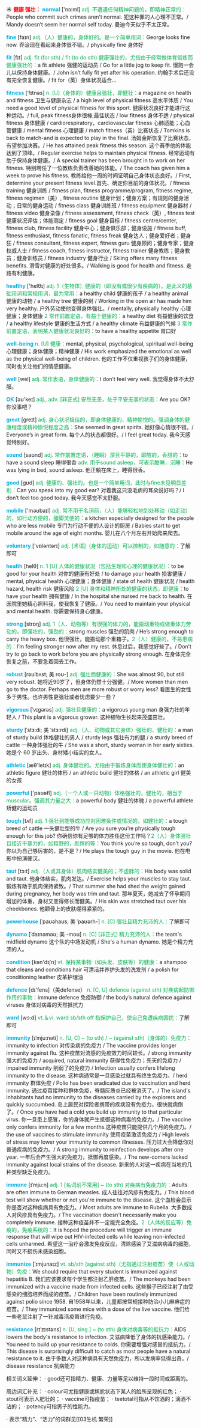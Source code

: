 ☀ <font color="red">**健康 强壮：**</font>
<font color="sky blue">**normal**</font> ['nɔ:ml] 
<font color="#00b050">adj. 不遭遇任何精神问题的，即精神正常的：</font>People who commit such crimes aren’t normal. 犯这种罪的人心理不正常。/ Mandy doesn’t seem her normal self today. 曼迪今天似乎不太正常。

<font color="sky blue">**fine**</font> [faɪn] 
<font color="#00b050">adj.（人）健康的，身体好的。是一个简单用词：</font>George looks fine now. 乔治现在看起来身体很不错。/ physically fine 身体好 

<font color="sky blue">**fit**</font> [fɪt] 
<font color="#00b050">adj. fit (for sth) / fit (to do sth) 健康强壮的，尤指由于经常做体育锻炼而健康强壮的：</font>a fit athlete 强健的运动员 / Go for a little jog to keep fit. 慢跑一会儿以保持身体健康。/ John isn’t fully fit yet after his operation. 约翰手术后还没有完全恢复健康。/ fit for（英）身体状况适合…
           
<font color="sky blue">**fitness**</font> [ˈfɪtnəs]
<font color="#00b050">n. [U]（身体的）健康且强壮，即健壮：</font>a magazine on health and fitness 卫生与健康杂志 / a high level of physical fitness 高水平体质 / You need a good level of physical fitness for this sport. 健康状况良好才能进行这种运动。/ full, peak fitness身体很棒;最佳状态 / low fitness 身体不适 / physical fitness 身体健康 / cardiorespiratory，cardiovascular fitness 心肺适能；心血管健康 / mental fitness 心理健康 / match fitness（英）比赛状态 / Tomkins is back to match-and is expected to play in the final. 汤姆金斯恢复了比赛状态，有望参加决赛。/ He has attained peak fitness this season. 这个赛季他的体能达到了顶峰。/ Regular exercise helps to maintain physical fitness. 经常运动有助于保持身体健康。/ A special trainer has been brought in to work on her fitness. 特别聘任了一位教练负责改善她的体能。/ The coach has given him a week to prove his fitness. 教练给他一周的时间证明自己身体状态良好。/ First, determine your present fitness level.首先、确定你目前的身体状况。/ fitness training 健身训练 / fitness plan, fitness programme/program, fitness regime, fitness regimen（美）, fitness routine 健身计划；健身方案；有规则的健身活动；日常的健身运动 / fitness class 健身训练班 / fitness equipment 健身器材 / fitness video 健身录像 / fitness assessment, fitness check（英）, fitness test 健康状况评估；体能测定 / fitness goal 健身目标 / fitness centre/center, fitness club, fitness facility 健身中心；健身俱乐部；健身设施 / fitness buff, fitness enthusiast, fitness fanatic, fitness freak 健身达人；健身爱好者；健身狂 / fitness consultant, fitness expert, fitness guru 健身顾问；健身专家；健身权威人士 / fitness coach, fitness instructor, fitness trainer 健身教练；健身教员；健身训练员 / fitness industry 健身行业 / Skiing offers many fitness benefits. 滑雪对健康的好处很多。/ Walking is good for health and fitness. 走路有利健康。

<font color="sky blue">**healthy**</font> ['helθɪ] 
<font color="#00b050">adj. 1（生物体）健康的（即没有或很少有疾病的）。是此义的基础用词和常规用词，最为常用：</font>a healthy child 健康的孩子 / a healthy animal 健康的动物 / a healthy tree 健康的树 / Working in the open air has made him very healthy. 户外劳动使他变得身体强壮。/ mentally, physically healthy 心理健康；身体健康 <font color="#00b050">2 常作前置定语，有益于健康的：</font>a healthy diet 有益健康的饮食 / a healthy lifestyle 健康的生活方式 / a healthy climate 有益健康的气候 <font color="#00b050">3 常作前置定语，表明某人健康状况良好的：</font>to have a healthy appetite 胃口好
           
<font color="sky blue">**well-being** </font>
<font color="#00b050">n. [U] 健康：</font>mental, physical, psychological, spiritual well-being 心理健康；身体健康；精神健康 / His work emphasized the emotional as well as the physical well-being of children. 他的工作不仅重视孩子们的身体健康，同时也关注他们的情感健康。

<font color="sky blue">**well**</font> [wel] 
<font color="#00b050">adj. 常作表语，身体健康的：</font>I don’t feel very well. 我觉得身体不太舒服。

<font color="sky blue">**OK**</font> [əʊ'keɪ] 
<font color="#00b050">adj., adv. [非正式] 安然无恙，处于平安无事的状态：</font>Are you OK? 你没事吧？

<font color="sky blue">**great**</font> [ɡreɪt] 
<font color="#00b050">adj. 身心状况极佳的，即身体健康的、精神愉悦的。强调身体的健康程度或精神愉悦程度之高：</font>She seemed in great spirits. 她好像心情很不错。/ Everyone’s in great form. 每个人的状态都很好。/ I feel great today. 我今天感觉特别好。

<font color="sky blue">**sound**</font> [saʊnd] 
<font color="#00b050">adj. 常作前置定语，（睡眠）深且平静的，即酣的，香甜的：</font>to have a sound sleep 睡得很香 <font color="#00b050">adv. 用于sound asleep，可表示酣睡，沉睡：</font>He was lying in bed, sound asleep. 他正躺在床上，睡得很香。

<font color="sky blue">**good**</font> [ɡʊd] 
<font color="#00b050">adj. 健康的、强壮的。也是一个简单用词，此时与fine未见明显差别：</font>Can you speak into my good ear? 对着我这只没毛病的耳朵说好吗？/ I don’t feel too good today. 我今天感觉不太舒服。

<font color="sky blue">**mobile**</font> ['məʊbaɪl] 
<font color="#00b050">adj. 常不用于名词前，（人）能够轻松地到处移动（如走动）的，如行动方便的，腿脚灵便的：</font>a kitchen especially designed for the people who are less mobile 专门为行动不便的人设计的厨房 / Babies start to get mobile around the age of eight months. 婴儿在八个月左右开始爬来爬去。

<font color="sky blue">**voluntary**</font> ['vɒləntərɪ] 
<font color="#00b050">adj. [术语]（身体的运动）可以控制的，如随意的：</font>了解即可 

<font color="sky blue">**health**</font> [helθ] 
<font color="#00b050">n. 1 [U] 人体的健康状况（包括生理和心理的健康状况）：</font>to be good for your health 对你的健康有好处 / to damage your health 损害健康 / mental, physical health 心理健康；身体健康 / state of health 健康状况 / health hazard, health risk 健康风险 <font color="#00b050">2 [U] 身体和精神所处的健康的状态，即健康：</font>to have your health 拥有健康 / In the hospital she nursed me back to health. 在医院里她精心照料我，使我恢复了健康。/ You need to maintain your physical and mental health. 你需要保持身心健康。


<font color="sky blue">**strong**</font> [strɒŋ] 
<font color="#00b050">adj. 1（人、动物等）有很强的体力的，能搬动重物或做重体力劳动的，即强壮的，强劲的：</font>strong muscles 强劲的肌肉 / He’s strong enough to carry the heavy box. 他很强壮，能搬动那个重箱子。<font color="#00b050">2（人）健康的，不易患病的：</font>I’m feeling stronger now after my rest. 休息过后，我感觉好些了。/ Don’t try to go back to work before you are physically strong enough. 在身体完全恢复之前，不要急着回去工作。
           
<font color="sky blue">**robust**</font> [rəʊˈbʌst; 美 roʊ-]
<font color="#00b050">adj. 强壮而健康的：</font>She was almost 90, but still very robust. 她将近90岁了，但身体仍然十分强健。/ More women than men go to the doctor. Perhaps men are more robust or worry less? 看医生的女性多于男性。也许男性更强壮或者忧虑要少一些？
                      
<font color="sky blue">**vigorous**</font> [ˈvɪgərəs]
<font color="#00b050">adj. 强壮且健康的：</font>a vigorous young man 身强力壮的年轻人 / This plant is a vigorous grower. 这种植物生长起来茂盛茁壮。

<font color="sky blue">**sturdy**</font> [ˈstɜ:di; 美 ˈstɜ:rdi]
<font color="#00b050">adj.（人、动物或其它身体）强壮的、健壮的：</font>a man of sturdy build 体格健壮的男人 / sturdy legs 强壮有力的腿 / a sturdy breed of cattle 一种身体强壮的牛 / She was a short, sturdy woman in her early sixties. 她是个 60 岁出头、身材矮小结实的女人。

<font color="sky blue">**athletic**</font> [æθ'letɪk] 
<font color="#00b050">adj. 身体健壮的。尤指由于锻炼身体而使身体健壮的：</font>an athletic figure 健壮的体形 / an athletic build 健壮的体格 / an athletic girl 健美的女孩

<font color="sky blue">**powerful**</font> ['paʊəfl] 
<font color="#00b050">adj.（一个人或一只动物）体格强壮的，健壮的，相当于muscular。强调其力量之大：</font>a powerful body 健壮的体魄 / a powerful athlete 矫健的运动员

<font color="sky blue">**tough**</font> [tʌf] 
<font color="#00b050">adj. 1 强壮到能够成功应对困难条件或情况的，如健壮的：</font>a tough breed of cattle 一头健壮型的牛 / Are you sure you’re physically tough enough for this job? 你确信你有足够的体力胜任这份工作吗？<font color="#00b050">2（人）身体强壮且接近于暴力的，如粗野的，彪悍的等：</font>You think you’re so tough, don’t you? 你以为自己够厉害的，是不是？/ He plays the tough guy in the movie. 他在电影中扮演硬汉。
                      
<font color="sky blue">**taut**</font> [tɔ:t]
<font color="#00b050">adj.（人或其身体）肌肉结实健美的；不虚胖的：</font>His body was solid and taut. 他身体结实，肌肉发达。/ Exercise helps your muscles to stay taut. 锻炼有助于肌肉保持紧致。/ That summer she had shed the weight gained during pregnancy, her body was trim and taut. 那年夏天，她减去了怀孕期间增加的体重，身材又变得修长而健美。/ His skin was stretched taut over his cheekbones. 他颧骨上的皮肤绷得紧紧的。

<font color="sky blue">**powerhouse**</font> [ˈpaʊəhaʊs; 美 ˈpaʊərh-]
<font color="#00b050">n. [C] 强壮且精力充沛的人：</font>了解即可
           
<font color="sky blue">**dynamo**</font> [ˈdaɪnəməʊ; 美 -moʊ]
<font color="#00b050">n. [C] [非正式] 精力充沛的人：</font>the team's midfield dynamo 这个队的中场发动机 / She's a human dynamo. 她是个精力充沛的人。

<font color="sky blue">**condition**</font> [kən'dɪʃn] 
<font color="#00b050">vt. 保持某事物（如头发、皮肤等）的健康：</font>a shampoo that cleans and conditions hair 可清洁并养护头发的洗发剂 / a polish for conditioning leather 皮革护理油

<font color="sky blue">**defence**</font> [dɪ'fens]（美defense）
<font color="#00b050">n. [C, U] defence (against sth) 对疾病起防御作用的事物：</font>immune defence 免疫防御 / the body’s natural defence against viruses 身体对病毒的天然抵抗力

<font color="sky blue">**ward**</font> [wɔ:d] 
<font color="#00b050">vt.＆vi. ward sb/sth off 指保护自己，使自己免遭疾病困扰：</font>了解即可
           
<font color="sky blue">**immunity**</font> [ɪˈmju:nəti]
<font color="#00b050">n. [U, C] ~ (to sth) / ~ (against sth)（身体的）免疫力：</font>immunity to infection 对传染病的免疫力 / The vaccine provides longer immunity against flu. 这种疫苗对流感的免疫效力时间较长。/ strong immunity 强大的免疫力 / acquired, natural immunity 获得性免疫力；先天的免疫力 / impaired immunity 削弱了的免疫力 / Infection usually confers lifelong immunity to the disease. 这种病通常是一旦感染过就具有终生免疫力。/ herd immunity 群体免疫 / Polio has been eradicated due to vaccination and herd immunity. 通过疫苗接种和群体免疫，脊髓灰质炎已经被消灭了。/ The island's inhabitants had no immunity to the diseases carried by the explorers and quickly succumbed. 岛上居民对探险者携带的疾病没有免疫力，很快就病倒了。/ Once you have had a cold you build up immunity to that particular virus. 你一旦患上感冒，你的身体就产生抵御这种病毒的免疫力。/ The vaccine only confers immunity for a few months.这种疫苗只能提供几个月的免疫力。/ the use of vaccines to stimulate immunity 使用疫苗激活免疫力 / High levels of stress may lower your immunity to common illnesses. 压力过大会降低你对普通疾病的免疫力。/ A strong immunity to reinfection develops after one year. 一年后会产生强大的免疫力，抵御再度感染。/ The new-comers lacked immunity against local strains of the disease. 新来的人对这一疾病在当地的几种类型缺乏免疫力。           

<font color="sky blue">**immune**</font> [ɪˈmju:n]
<font color="#00b050">adj. 1 [名词前不常用] ~ (to sth) 对疾病有免疫力的：</font>Adults are often immune to German measles. 成人往往对风疹有免疫力。/ This blood test will show whether or not you're immune to the disease. 这个血检会显示你是否对这种疾病具有免疫力。/ Most adults are immune to Rubella. 大多数成人对风疹具有免疫力。/ The vaccination doesn't necessarily make you completely immune. 接种这种疫苗并不一定能完全免疫。<font color="#00b050">2（人体的反应等）免疫的，免疫系统的：</font>It is hoped the procedure will trigger an immune response that will wipe out HIV-infected cells while leaving non-infected cells unharmed. 希望这一治疗会激发免疫反应，清除感染了艾滋病病毒的细胞，同时又不损伤未感染细胞。

<font color="sky blue">**immunize**</font> [ˈɪmjunaɪz]
<font color="#00b050">vt. sb/sth (against sth)（尤指通过注射疫苗）使（人或动物）免疫：</font>We should require that every student is immunized against hepatitis B. 我们应该要求每个学生都注射乙肝疫苗。/ The monkeys had been immunized with a vaccine made from infected cells. 这些猴子已经注射了由受感染的细胞培养而成的疫苗。/ Children have been routinely immunized against polio since 1958. 自1958年以来，儿童都按常规接种防治小儿麻痹症的疫苗。/ They immunized some mice with a dose of the live vaccine. 他们给一些老鼠注射了一针减毒活疫苗进行免疫。

<font color="sky blue">**resistance**</font> [rɪˈzɪstəns]
<font color="#00b050">n. [U, sing.] ~ (to sth) 身体对病毒等的抵抗力：</font>AIDS lowers the body's resistance to infection. 艾滋病降低了身体的抗感染能力。/ You need to build up your resistance to colds. 你需要增强对感冒的抵抗力。/ This disease is surprisingly difficult to catch as most people have a natural resistance to it. 由于多数人对这种病具有天然免疫力，所以发病率低得出奇。/ disease resistance 抗病能力 
 
相关词义延伸：
· good还可指精力、健康、力量等足以维持一段时间或距离的。

周边词汇补充：
· colour可尤指健康或尴尬状态下某人的脸所呈现的红色；
· stout可表示人肥壮的；
· vaccine可指疫苗；
· teetotal可指从不饮酒的；滴酒不沾的；
· potency可指男子的性能力。

· 表示“精力”、“活力”的词群见[[03生机 繁荣]]

